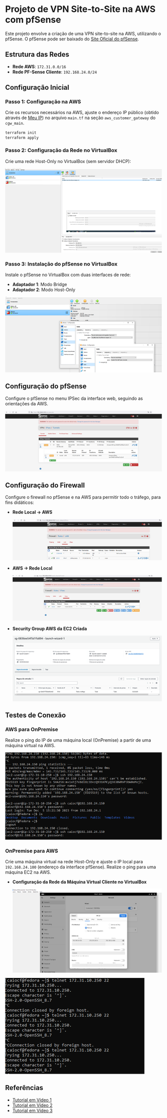 # Projeto de VPN Site-to-Site na AWS com pfSense

Este projeto envolve a criação de uma VPN site-to-site na AWS, utilizando o pfSense. O pfSense pode ser baixado do [Site Oficial do pfSense](https://www.pfsense.org/download/).

## Estrutura das Redes

- **Rede AWS**: `172.31.0.0/16`
- **Rede PF-Sense Cliente**: `192.168.24.0/24`

## Configuração Inicial

### Passo 1: Configuração na AWS

Crie os recursos necessários na AWS, ajuste o endereço IP público (obtido através de [Meu IP](https://meuip.com.br/)) no arquivo `main.tf` na seção `aws_customer_gateway` do `cgw_main`.

```shell
terraform init
terraform apply
```

### Passo 2: Configuração da Rede no VirtualBox

Crie uma rede Host-Only no VirtualBox (sem servidor DHCP):

![Rede Host-Only VirtualBox](figuras%2Frede_host_only_virtualbox.PNG)

### Passo 3: Instalação do pfSense no VirtualBox

Instale o pfSense no VirtualBox com duas interfaces de rede:

- **Adaptador 1**: Modo Bridge
- **Adaptador 2**: Modo Host-Only

![Configuração do Adaptador pfSense](figuras/config_rede_adaptador_pfsense.png)

## Configuração do pfSense

Configure o pfSense no menu IPSec da interface web, seguindo as orientações da AWS.

![Configuração do Tunnel pfSense](figuras%2Fconfigura_tunnel_pfsense.png)

## Configuração do Firewall

Configure o firewall no pfSense e na AWS para permitir todo o tráfego, para fins didáticos:

- **Rede Local -> AWS**

  ![Firewall Rede Local para AWS](figuras/rule_firewall_redeLocal_to_AWS.png)

- **AWS -> Rede Local**

  ![Firewall AWS para Rede Local](figuras/rule_firewall_AWS_to_redeLocal.png)

- **Security Group AWS da EC2 Criada**

  ![Security Group AWS da EC2](figuras/aws_security_group_ec2.png)

## Testes de Conexão

### AWS para OnPremise

Realize o ping do IP de uma máquina local (OnPremise) a partir de uma máquina virtual na AWS.

![Teste AWS para OnPremise](figuras%2Faws_to_onpremisse.png)

### OnPremise para AWS

Crie uma máquina virtual na rede Host-Only e ajuste o IP local para `192.168.24.100` (endereço da interface pfSense). Realize o ping para uma máquina EC2 na AWS.

- **Configuração da Rede da Máquina Virtual Cliente no VirtualBox**

  ![Configuração da Rede da Máquina Virtual Cliente](figuras/maquina_virutal_cliente_virtuabox_config_rede.png)

![Teste OnPremise para AWS](figuras%2FonPremisse_to_AWS.png)

## Referências

- [Tutorial em Vídeo 1](https://www.youtube.com/watch?v=-C9mwejA4oA)
- [Tutorial em Vídeo 2](https://www.youtube.com/watch?v=sVACqxLZQG4)
- [Tutorial em Vídeo 3](https://www.youtube.com/watch?v=Y-Lz7mWzHpQ)
